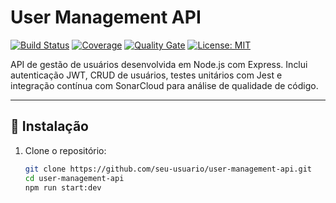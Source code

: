 # User Management API

[![Build Status](https://img.shields.io/github/actions/workflow/status/seu-usuario/user-management-api/node.js.yml?branch=main)](https://github.com/seu-usuario/user-management-api/actions)
[![Coverage](https://sonarcloud.io/api/project_badges/measure?project=seu-usuario_user-management-api&metric=coverage)](https://sonarcloud.io/summary/new_code?id=seu-usuario_user-management-api)
[![Quality Gate](https://sonarcloud.io/api/project_badges/measure?project=seu-usuario_user-management-api&metric=alert_status)](https://sonarcloud.io/summary/new_code?id=seu-usuario_user-management-api)
[![License: MIT](https://img.shields.io/badge/License-MIT-blue.svg)](https://opensource.org/licenses/MIT)

API de gestão de usuários desenvolvida em Node.js com Express. Inclui autenticação JWT, CRUD de usuários, testes unitários com Jest e integração contínua com SonarCloud para análise de qualidade de código.

---

## 🚀 Instalação

1. Clone o repositório:
   ```bash
   git clone https://github.com/seu-usuario/user-management-api.git
   cd user-management-api
   npm run start:dev
